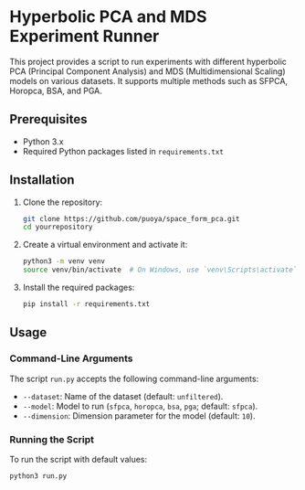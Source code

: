 # Hyperbolic PCA and MDS Experiment Runner

This project provides a script to run experiments with different hyperbolic PCA (Principal Component Analysis) and MDS (Multidimensional Scaling) models on various datasets. It supports multiple methods such as SFPCA, Horopca, BSA, and PGA.

## Prerequisites

- Python 3.x
- Required Python packages listed in `requirements.txt`

## Installation

1. Clone the repository:
    ```bash
    git clone https://github.com/puoya/space_form_pca.git
    cd yourrepository
    ```

2. Create a virtual environment and activate it:
    ```bash
    python3 -m venv venv
    source venv/bin/activate  # On Windows, use `venv\Scripts\activate`
    ```

3. Install the required packages:
    ```bash
    pip install -r requirements.txt
    ```

## Usage

### Command-Line Arguments

The script `run.py` accepts the following command-line arguments:

- `--dataset`: Name of the dataset (default: `unfiltered`).
- `--model`: Model to run (`sfpca`, `horopca`, `bsa`, `pga`; default: `sfpca`).
- `--dimension`: Dimension parameter for the model (default: `10`).

### Running the Script

To run the script with default values:
```bash
python3 run.py
